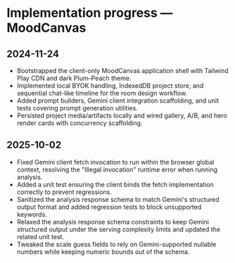 # Implementation progress — MoodCanvas

## 2024-11-24
- Bootstrapped the client-only MoodCanvas application shell with Tailwind Play CDN and dark Plum–Peach theme.
- Implemented local BYOK handling, IndexedDB project store, and sequential chat-like timeline for the room design workflow.
- Added prompt builders, Gemini client integration scaffolding, and unit tests covering prompt generation utilities.
- Persisted project media/artifacts locally and wired gallery, A/B, and hero render cards with concurrency scaffolding.

## 2025-10-02
- Fixed Gemini client fetch invocation to run within the browser global context, resolving the "Illegal invocation" runtime error when running analysis.
- Added a unit test ensuring the client binds the fetch implementation correctly to prevent regressions.
- Sanitized the analysis response schema to match Gemini's structured output format and added regression tests to block unsupported keywords.
- Relaxed the analysis response schema constraints to keep Gemini structured output under the serving complexity limits and updated the related unit test.
- Tweaked the scale guess fields to rely on Gemini-supported nullable numbers while keeping numeric bounds out of the schema.
